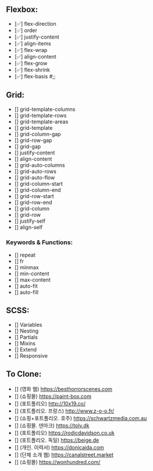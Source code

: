 ## Flexbox:

- [✅] flex-direction
- [✅] order
- [✅] justify-content
- [✅] align-items
- [✅] flex-wrap
- [✅] align-content
- [✅] flex-grow
- [✅] flex-shrink
- [✅] flex-basis #;;

## Grid:

- [] grid-template-columns
- [] grid-template-rows
- [] grid-template-areas
- [] grid-template
- [] grid-column-gap
- [] grid-row-gap
- [] grid-gap
- [] justify-content
- [] align-content
- [] grid-auto-columns
- [] grid-auto-rows
- [] grid-auto-flow
- [] grid-column-start
- [] grid-column-end
- [] grid-row-start
- [] grid-row-end
- [] grid-column
- [] grid-row
- [] justify-self
- [] align-self

### Keywords & Functions:

- [] repeat
- [] fr
- [] minmax
- [] min-content
- [] max-content
- [] auto-fit
- [] auto-fill

## SCSS:

- [] Variables
- [] Nesting
- [] Partials
- [] Mixins
- [] Extend
- [] Responsive

## To Clone:

- [] (영화 웹) https://besthorrorscenes.com
- [] (쇼핑몰) https://paint-box.com
- [] (포트폴리오) http://10x19.co/
- [] (포트폴리오. 프랑스) http://www.z-o-o.fr/
- [] (쇼핑+포트폴리오. 호주) https://schwartzmedia.com.au
- [] (쇼핑몰. 덴마크) https://tolv.dk
- [] (포트폴리오) https://rodicdavidson.co.uk
- [] (포트폴리오. 독일) https://beige.de
- [] (개인. 이력서) https://donicaida.com
- [] (단체 소개 웹) https://canalstreet.market
- [] (쇼핑몰) https://wonhundred.com/
